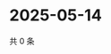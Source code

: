 # 2025-05-14

共 0 条

<!-- BEGIN ZHIHUQUESTIONS -->
<!-- 最后更新时间 Wed May 14 2025 16:15:38 GMT+0800 (China Standard Time) -->

<!-- END ZHIHUQUESTIONS -->
